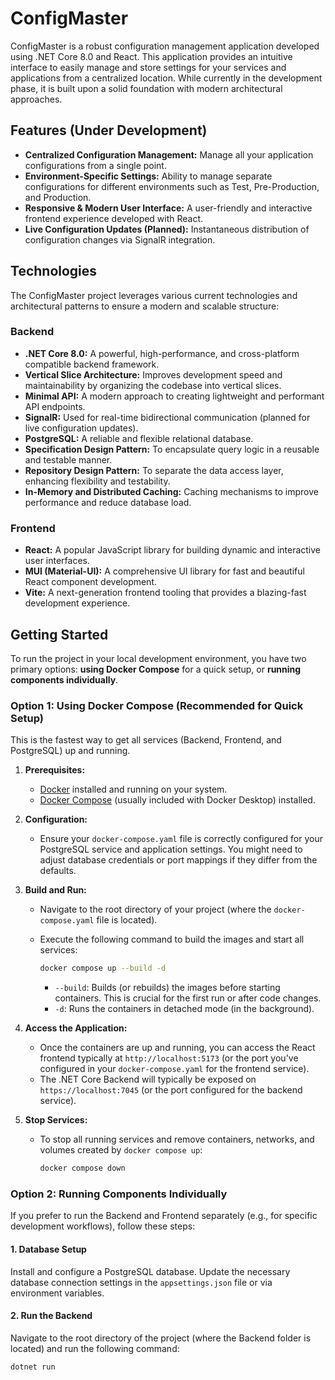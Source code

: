 # ConfigMaster

ConfigMaster is a robust configuration management application developed using .NET Core 8.0 and React. This application provides an intuitive interface to easily manage and store settings for your services and applications from a centralized location. While currently in the development phase, it is built upon a solid foundation with modern architectural approaches.

## Features (Under Development)

* **Centralized Configuration Management:** Manage all your application configurations from a single point.
* **Environment-Specific Settings:** Ability to manage separate configurations for different environments such as Test, Pre-Production, and Production.
* **Responsive & Modern User Interface:** A user-friendly and interactive frontend experience developed with React.
* **Live Configuration Updates (Planned):** Instantaneous distribution of configuration changes via SignalR integration.

## Technologies

The ConfigMaster project leverages various current technologies and architectural patterns to ensure a modern and scalable structure:

### Backend

* **.NET Core 8.0:** A powerful, high-performance, and cross-platform compatible backend framework.
* **Vertical Slice Architecture:** Improves development speed and maintainability by organizing the codebase into vertical slices.
* **Minimal API:** A modern approach to creating lightweight and performant API endpoints.
* **SignalR:** Used for real-time bidirectional communication (planned for live configuration updates).
* **PostgreSQL:** A reliable and flexible relational database.
* **Specification Design Pattern:** To encapsulate query logic in a reusable and testable manner.
* **Repository Design Pattern:** To separate the data access layer, enhancing flexibility and testability.
* **In-Memory and Distributed Caching:** Caching mechanisms to improve performance and reduce database load.

### Frontend

* **React:** A popular JavaScript library for building dynamic and interactive user interfaces.
* **MUI (Material-UI):** A comprehensive UI library for fast and beautiful React component development.
* **Vite:** A next-generation frontend tooling that provides a blazing-fast development experience.

## Getting Started

To run the project in your local development environment, you have two primary options: **using Docker Compose** for a quick setup, or **running components individually**.

### Option 1: Using Docker Compose (Recommended for Quick Setup)

This is the fastest way to get all services (Backend, Frontend, and PostgreSQL) up and running.

1.  **Prerequisites:**
    * [Docker](https://docs.docker.com/get-docker/) installed and running on your system.
    * [Docker Compose](https://docs.docker.com/compose/install/) (usually included with Docker Desktop) installed.

2.  **Configuration:**
    * Ensure your `docker-compose.yaml` file is correctly configured for your PostgreSQL service and application settings. You might need to adjust database credentials or port mappings if they differ from the defaults.

3.  **Build and Run:**
    * Navigate to the root directory of your project (where the `docker-compose.yaml` file is located).
    * Execute the following command to build the images and start all services:

        ```bash
        docker compose up --build -d
        ```
        * `--build`: Builds (or rebuilds) the images before starting containers. This is crucial for the first run or after code changes.
        * `-d`: Runs the containers in detached mode (in the background).

4.  **Access the Application:**
    * Once the containers are up and running, you can access the React frontend typically at `http://localhost:5173` (or the port you've configured in your `docker-compose.yaml` for the frontend service).
    * The .NET Core Backend will typically be exposed on `https://localhost:7045` (or the port configured for the backend service).

5.  **Stop Services:**
    * To stop all running services and remove containers, networks, and volumes created by `docker compose up`:

        ```bash
        docker compose down
        ```

### Option 2: Running Components Individually

If you prefer to run the Backend and Frontend separately (e.g., for specific development workflows), follow these steps:

#### 1. Database Setup

Install and configure a PostgreSQL database. Update the necessary database connection settings in the `appsettings.json` file or via environment variables.

#### 2. Run the Backend

Navigate to the root directory of the project (where the Backend folder is located) and run the following command:

```bash
dotnet run

